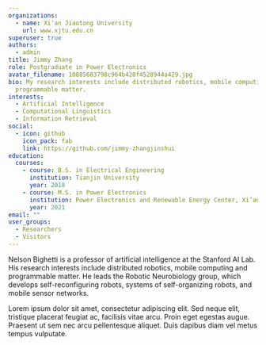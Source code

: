 ```yaml
---
organizations:
  - name: Xi'an Jiaotong University
    url: www.xjtu.edu.cn
superuser: true
authors:
  - admin
title: Jimmy Zhang
role: Postgraduate in Power Electronics
avatar_filename: 10885683798c964b420f4528944a429.jpg
bio: My research interests include distributed robotics, mobile computing and
  programmable matter.
interests:
  - Artificial Intelligence
  - Computational Linguistics
  - Information Retrieval
social:
  - icon: github
    icon_pack: fab
    link: https://github.com/jimmy-zhangjinshui
education:
  courses:
    - course: B.S. in Electrical Engineering
      institution: Tianjin University
      year: 2018
    - course: M.S. in Power Electronics
      institution: Power Electronics and Renewable Energy Center, Xi’an Jiaotong University
      year: 2021
email: ""
user_groups:
  - Researchers
  - Visitors
---
```


Nelson Bighetti is a professor of artificial intelligence at the Stanford AI Lab. His research interests include distributed robotics, mobile computing and programmable matter. He leads the Robotic Neurobiology group, which develops self-reconfiguring robots, systems of self-organizing robots, and mobile sensor networks.

Lorem ipsum dolor sit amet, consectetur adipiscing elit. Sed neque elit, tristique placerat feugiat ac, facilisis vitae arcu. Proin eget egestas augue. Praesent ut sem nec arcu pellentesque aliquet. Duis dapibus diam vel metus tempus vulputate.
